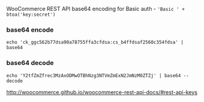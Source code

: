 WooCommerce REST API base64 encoding for Basic auth - `'Basic ' + btoa('key:secret')`

### base64 encode
```
echo 'ck_ggc562b77dsa90a78755ffa3cfdsa:cs_b4ffdsaf2560c354fdsa' | base64
```

### base64 decode
```
echo 'Y2tfZmZfrec3MzAxODMwOTBhNzg3NTVmZmExN2JmNzM0ZTZj' | base64 --decode
```

http://woocommerce.github.io/woocommerce-rest-api-docs/#rest-api-keys
